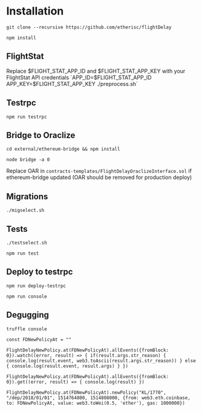 # Installation

`git clone --recursive https://github.com/etherisc/flightDelay`

`npm install`

## FlightStat
Replace $FLIGHT_STAT_APP_ID and $FLIGHT_STAT_APP_KEY with your FlightStat API credentials
`APP_ID=$FLIGHT_STAT_APP_ID APP_KEY=$FLIGHT_STAT_APP_KEY ./preprocess.sh`

## Testrpc
`npm run testrpc`

## Bridge to Oraclize
`cd external/ethereum-bridge && npm install`

`node bridge -a 0`

Replace OAR in `contracts-templates/FlightDelayOraclizeInterface.sol` if ethereum-bridge updated (OAR should be removed for production deploy)

## Migrations
`./migselect.sh`

## Tests
`./testselect.sh`

`npm run test`

## Deploy to testrpc
`npm run deploy-testrpc`

`npm run console`

## Degugging

`truffle console`

`const FDNewPolicyAt = ""`

`FlightDelayNewPolicy.at(FDNewPolicyAt).allEvents({fromBlock: 0}).watch((error, result) => { if(result.args.str_reason) { console.log(result.event, web3.toAscii(result.args.str_reason)) } else { console.log(result.event, result.args) } })`

`FlightDelayNewPolicy.at(FDNewPolicyAt).allEvents({fromBlock: 0}).get((error, result) => { console.log(result) })`

`FlightDelayNewPolicy.at(FDNewPolicyAt).newPolicy("KL/1770", "/dep/2018/01/01", 1514764800, 1514808000, {from: web3.eth.coinbase, to: FDNewPolicyAt, value: web3.toWei(0.5, 'ether'), gas: 1000000})`
